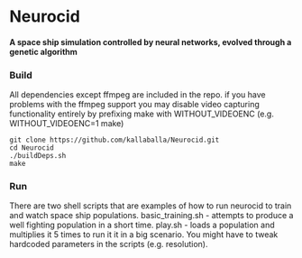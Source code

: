 # Neurocid
#### A space ship simulation controlled by neural networks, evolved through a genetic algorithm

### Build
All dependencies except ffmpeg are included in the repo. if you have problems with the ffmpeg support you may disable video capturing functionality entirely by prefixing make with WITHOUT_VIDEOENC (e.g. WITHOUT_VIDEOENC=1 make)

    git clone https://github.com/kallaballa/Neurocid.git
    cd Neurocid
    ./buildDeps.sh
    make
    
### Run
There are two shell scripts that are examples of how to run neurocid to train and watch space ship populations.
basic_training.sh - attempts to produce a well fighting population in a short time.
play.sh - loads a population and multiplies it 5 times to run it it in a big scenario.
You might have to tweak hardcoded parameters in the scripts (e.g. resolution).

    
